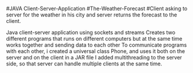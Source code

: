 #JAVA Client-Server-Application
#The-Weather-Forecast
#Client asking to server for the weather in his city and server returns the forecast to the client.

Java client-server application using sockets and streams
Creates two different programs that runs on different computers but at the same time works together and sending data to each other
To communicate programs with each other, i created a universal class Phone, and uses it both on the server and on the client in a JAR file
I added multithreading to the server side, so that server can handle multiple clients at the same time.
